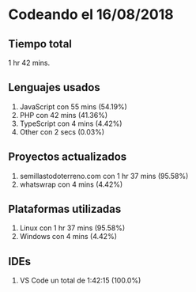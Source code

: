 # Codeando el 16/08/2018

## Tiempo total
1 hr 42 mins.

## Lenguajes usados
1. JavaScript con 55 mins (54.19%)
1. PHP con 42 mins (41.36%)
1. TypeScript con 4 mins (4.42%)
1. Other con 2 secs (0.03%)

## Proyectos actualizados
1. semillastodoterreno.com con 1 hr 37 mins (95.58%)
1. whatswrap con 4 mins (4.42%)

## Plataformas utilizadas
1. Linux con 1 hr 37 mins (95.58%)
1. Windows con 4 mins (4.42%)

## IDEs
1. VS Code un total de 1:42:15 (100.0%)
